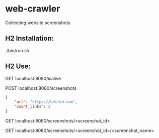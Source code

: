 # web-crawler
Collecting website screenshots

## H2 Installation:
./bin/run.sh

## H2 Use:

GET localhost:8080/isalive

POST localhost:8080/screenshots
```json
{
	"url": "https://edited.com",
	"count_links": 2
}
```
GET localhost:8080/screenshots/<screenshot_id>
	
GET localhost:8080/screenshots/<screenshot_id>/<screenshot_name>
